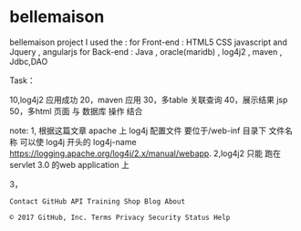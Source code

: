 # bellemaison
bellemaison project 
  I used the : 
             for Front-end :     HTML5  CSS  javascript and Jquery ,  angularjs 
             for Back-end :      Java , oracle(maridb) , log4j2 , maven , Jdbc,DAO 
             
  

Task：

10,log4j2 应用成功 
20，maven  应用 
30，多table 关联查询 
40，展示结果 jsp
50，多html 页面 与 数据库 操作 结合

note: 
1, 根据这篇文章 apache 上 log4j 配置文件 要位于/web-inf 目录下 
    文件名称 可以使  log4j 开头的 log4j-name     https://logging.apache.org/log4j/2.x/manual/webapp.
2,log4j2  只能 跑在 servlet 3.0 的web application 上 

3，

    Contact GitHub API Training Shop Blog About 

    © 2017 GitHub, Inc. Terms Privacy Security Status Help 

